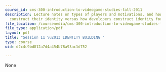 ```yaml
---
course_id: cms-300-introduction-to-videogame-studies-fall-2011
description: Lecture notes on types of players and motivations, and how new players
  construct their identity versus how developers construct identity for players.
file_location: /coursemedia/cms-300-introduction-to-videogame-studies-fall-2011/d2c4c9bd812a7d4a454b78a93ac1d752_MITCMS_300F11_session_11.pdf
file_type: application/pdf
layout: pdf
title: "Session 11 \u2013 IDENTITY BUILDING "
type: course
uid: d2c4c9bd812a7d4a454b78a93ac1d752

---
```

None